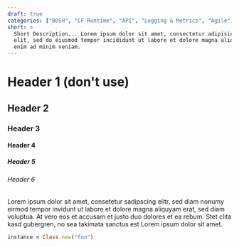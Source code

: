 ```yaml
---
draft: true
categories: ["BOSH", "CF Runtime", "API", "Logging & Metrics", "Agile"]
short: >
  Short Description... Lorem ipsum dolor sit amet, consectetur adipisicing
  elit, sed do eiusmod tempor incididunt ut labore et dolore magna aliqua. Ut
  enim ad minim veniam.
---
```



<!--more-->

# Header 1 (don't use)

## Header 2

### Header 3

#### Header 4

##### Header 5

###### Header 6

Lorem ipsum dolor sit amet, consetetur sadipscing elitr, sed diam nonumy eirmod
tempor invidunt ut labore et dolore magna aliquyam erat, sed diam voluptua. At
vero eos et accusam et justo duo dolores et ea rebum. Stet clita kasd gubergren,
no sea takimata sanctus est Lorem ipsum dolor sit amet.

~~~ruby
instance = Class.new("foo")
~~~

